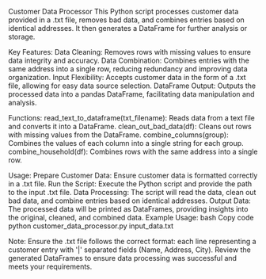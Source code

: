 Customer Data Processor
This Python script processes customer data provided in a .txt file, removes bad data, and combines entries based on identical addresses. It then generates a DataFrame for further analysis or storage.


Key Features:
Data Cleaning: Removes rows with missing values to ensure data integrity and accuracy.
Data Combination: Combines entries with the same address into a single row, reducing redundancy and improving data organization.
Input Flexibility: Accepts customer data in the form of a .txt file, allowing for easy data source selection.
DataFrame Output: Outputs the processed data into a pandas DataFrame, facilitating data manipulation and analysis.


Functions:
read_text_to_dataframe(txt_filename):
Reads data from a text file and converts it into a DataFrame.
clean_out_bad_data(df):
Cleans out rows with missing values from the DataFrame.
combine_columns(group):
Combines the values of each column into a single string for each group.
combine_household(df):
Combines rows with the same address into a single row.


Usage:
Prepare Customer Data: Ensure customer data is formatted correctly in a .txt file.
Run the Script: Execute the Python script and provide the path to the input .txt file.
Data Processing:
The script will read the data, clean out bad data, and combine entries based on identical addresses.
Output Data: The processed data will be printed as DataFrames, providing insights into the original, cleaned, and combined data.
Example Usage:
bash
Copy code
python customer_data_processor.py input_data.txt


Note:
Ensure the .txt file follows the correct format: each line representing a customer entry with '|' separated fields (Name, Address, City).
Review the generated DataFrames to ensure data processing was successful and meets your requirements.
